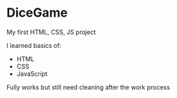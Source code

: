 # DiceGame
My first HTML, CSS, JS project

I learned basics of:

- HTML
- CSS
- JavaScript

Fully works but still need cleaning after the work process
